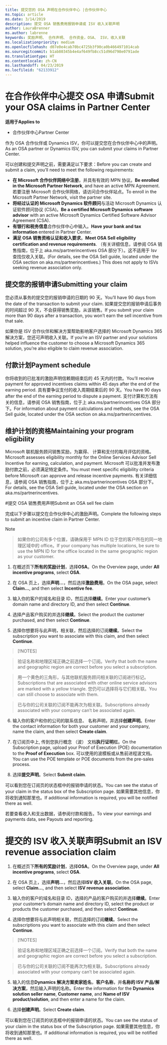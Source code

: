 ```yaml
---
title: 提交您的 OSA 声明在合作伙伴中心 |合作伙伴中心
ms.topic: article
ms.date: 3/14/2019
description: 提交 OSA 销售费用报销申请或 ISV 收入关联声明
author: LauraBrenner
ms.author: labrenne
keywords: 奖励声明、 合作声明、 合作资金，OSA、 ISV，收入关联
ms.localizationpriority: medium
ms.openlocfilehash: d07e0e4cab70bc4725b3f90ca0b4664971014cab
ms.sourcegitcommit: b1ab80345b4e4af649fb8cc51d96d798e0791ade
ms.translationtype: HT
ms.contentlocale: zh-CN
ms.lasthandoff: 04/23/2019
ms.locfileid: "62133912"
---
```

# <a name="submit-your-osa-claims-in-partner-center"></a><span data-ttu-id="6ae53-104">在合作伙伴中心提交 OSA 申请</span><span class="sxs-lookup"><span data-stu-id="6ae53-104">Submit your OSA claims in Partner Center</span></span>

<span data-ttu-id="6ae53-105">**适用于**</span><span class="sxs-lookup"><span data-stu-id="6ae53-105">**Applies to**</span></span>

-  <span data-ttu-id="6ae53-106">合作伙伴中心</span><span class="sxs-lookup"><span data-stu-id="6ae53-106">Partner Center</span></span>

<span data-ttu-id="6ae53-107">作为 OSA 合作伙伴或 Dynamics ISV，你可以提交您在合作伙伴中心中的声明。</span><span class="sxs-lookup"><span data-stu-id="6ae53-107">As an OSA partner or Dynamics ISV, you can submit your claims in Partner Center.</span></span> 

<span data-ttu-id="6ae53-108">可以创建和提交声明之前，需要满足以下要求：</span><span class="sxs-lookup"><span data-stu-id="6ae53-108">Before you can create and submit a claim, you’ll need to meet the following requirements:</span></span> 
-   <span data-ttu-id="6ae53-109">**在 Microsoft 合作伙伴网络中注册**，并具有有效的 MPN 协议。</span><span class="sxs-lookup"><span data-stu-id="6ae53-109">**Be enrolled in the Microsoft Partner Network**, and have an active MPN Agreement.</span></span> <span data-ttu-id="6ae53-110">若要注册 Microsoft 合作伙伴网络，请访问合作伙伴站点。</span><span class="sxs-lookup"><span data-stu-id="6ae53-110">To enroll in the Microsoft Partner Network, visit the partner site.</span></span> 
-   <span data-ttu-id="6ae53-111">**将经过认证的 Microsoft Dynamics 软件顾问**与活动 Microsoft Dynamics 认证软件顾问协议 (CSA)。</span><span class="sxs-lookup"><span data-stu-id="6ae53-111">**Be a certified Microsoft Dynamics software advisor** with an active Microsoft Dynamics Certified Software Advisor Agreement (CSA).</span></span> 
-   <span data-ttu-id="6ae53-112">**有银行和税务信息**合作伙伴中心中输入。</span><span class="sxs-lookup"><span data-stu-id="6ae53-112">**Have your bank and tax information** entered in Partner Center.</span></span> 
-   <span data-ttu-id="6ae53-113">**满足 OSA 销售资格认证和收入要求**。</span><span class="sxs-lookup"><span data-stu-id="6ae53-113">**Meet OSA Sell eligibility certification and revenue requirements**.</span></span> <span data-ttu-id="6ae53-114">（有关详细信息，请参阅 OSA 销售指南，位于上 aka.ms/partnerincentives OSA 部分下）。这不适用于 Isv 查找仅收入关联。</span><span class="sxs-lookup"><span data-stu-id="6ae53-114">(For details, see the OSA Sell guide, located under the OSA section on aka.ms/partnerincentives.) This does not apply to ISVs seeking revenue association only.</span></span> 

## <a name="submitting-your-claim"></a><span data-ttu-id="6ae53-115">提交您的报销申请</span><span class="sxs-lookup"><span data-stu-id="6ae53-115">Submitting your claim</span></span>

<span data-ttu-id="6ae53-116">您必须从事务的提交您的报销申请的日期的 90 天。</span><span class="sxs-lookup"><span data-stu-id="6ae53-116">You’ll have 90 days from the date of the transaction to submit your claim.</span></span> <span data-ttu-id="6ae53-117">如果提交您的报销申请后事务的时间超过 90 天，不会获得销售奖励，从该销售。</span><span class="sxs-lookup"><span data-stu-id="6ae53-117">If you submit your claim more than 90 days after a transaction, you won’t earn the sell incentive from that sale.</span></span> 

<span data-ttu-id="6ae53-118">如果你是 ISV 合作伙伴和解决方案帮助影响客户选择的 Microsoft Dynamics 365 解决方案，您还可声明收入关联。</span><span class="sxs-lookup"><span data-stu-id="6ae53-118">If you’re an ISV partner and your solutions helped influence the customer to choose a Microsoft Dynamics 365 solution, you’re also eligible to claim revenue association.</span></span>   

## <a name="payment-schedule"></a><span data-ttu-id="6ae53-119">付款计划</span><span class="sxs-lookup"><span data-stu-id="6ae53-119">Payment schedule</span></span>

<span data-ttu-id="6ae53-120">你将收到的已批准的激励声明信赖期结束后的 45 天内的付款。</span><span class="sxs-lookup"><span data-stu-id="6ae53-120">You’ll receive payment for approved incentives claims within 45 days after the end of the earning period.</span></span> <span data-ttu-id="6ae53-121">具有要争议支付的收入周期结束后的 90 天。</span><span class="sxs-lookup"><span data-stu-id="6ae53-121">You have 90 days after the end of the earning period to dispute a payment.</span></span> <span data-ttu-id="6ae53-122">支付计算和方法有关的信息，请参阅 OSA 销售指南，位于上 aka.ms/partnerincentives OSA 部分下。</span><span class="sxs-lookup"><span data-stu-id="6ae53-122">For information about payment calculations and methods, see the OSA Sell guide, located under the OSA section on aka.ms/partnerincentives.</span></span>

## <a name="maintaining-your-program-eligibility"></a><span data-ttu-id="6ae53-123">维护计划的资格</span><span class="sxs-lookup"><span data-stu-id="6ae53-123">Maintaining your program eligibility</span></span>

<span data-ttu-id="6ae53-124">Microsoft 联机服务顾问销售奖励，为赢得、 计算和支付的每月评估的资格。</span><span class="sxs-lookup"><span data-stu-id="6ae53-124">Microsoft assesses eligibility monthly for the Online Services Advisor Sell Incentive for earning, calculation, and payment.</span></span> <span data-ttu-id="6ae53-125">Microsoft 可以批准并发布激励付款之前，必须满足特定条件。</span><span class="sxs-lookup"><span data-stu-id="6ae53-125">You must meet specific eligibility criteria before Microsoft can approve and release incentive payments.</span></span> <span data-ttu-id="6ae53-126">有关详细信息，请参阅 OSA 销售指南，位于上 aka.ms/partnerincentives OSA 部分下。</span><span class="sxs-lookup"><span data-stu-id="6ae53-126">For details, see the OSA Sell guide, located under the OSA section on aka.ms/partnerincentives.</span></span>

#<a name="submit-an-osa-sell-fee-claim"></a><span data-ttu-id="6ae53-127">提交 OSA 销售费用声明</span><span class="sxs-lookup"><span data-stu-id="6ae53-127">Submit an OSA sell fee claim</span></span>

<span data-ttu-id="6ae53-128">完成以下步骤以提交在合作伙伴中心的激励声明。</span><span class="sxs-lookup"><span data-stu-id="6ae53-128">Complete the following steps to submit an incentive claim in Partner Center.</span></span>  

>[!NOTE]

><span data-ttu-id="6ae53-129">如果你的公司有多个位置，请确保用于 MPN ID 位于您的客户所在的同一地理区域中的 office。</span><span class="sxs-lookup"><span data-stu-id="6ae53-129">If your company has multiple locations, be sure to use the MPN ID for the office located in the same geographic region as your customer.</span></span> 

1.  <span data-ttu-id="6ae53-130">在概述页下**所有的奖励计划**，选择**OSA**。</span><span class="sxs-lookup"><span data-stu-id="6ae53-130">On the Overview page, under **All incentive programs**, select **OSA**.</span></span>

2.  <span data-ttu-id="6ae53-131">在 OSA 页上，选择**声明...**，然后选择**激励费用**。</span><span class="sxs-lookup"><span data-stu-id="6ae53-131">On the OSA page, select **Claim…**, and then select **Incentive fee**.</span></span>

3.  <span data-ttu-id="6ae53-132">输入你的客户的域名和目录 ID，然后选择**继续**。</span><span class="sxs-lookup"><span data-stu-id="6ae53-132">Enter your customer’s domain name and directory ID, and then select **Continue**.</span></span> 

4.  <span data-ttu-id="6ae53-133">选择产品客户购买的并选择**继续**。</span><span class="sxs-lookup"><span data-stu-id="6ae53-133">Select the product the customer purchased, and then select **Continue**.</span></span> 

5.  <span data-ttu-id="6ae53-134">选择你想要将与此声明，相关联，然后选择的订阅**继续**。</span><span class="sxs-lookup"><span data-stu-id="6ae53-134">Select the subscription you want to associate with this claim, and then select **Continue**.</span></span>

>[!NOTES]

><span data-ttu-id="6ae53-136">验证名称和地理区域正确之前选择一个订阅。</span><span class="sxs-lookup"><span data-stu-id="6ae53-136">Verify that both the name and geographic region are correct before you select a subscription.</span></span> 

><span data-ttu-id="6ae53-137">用一个黄色的三角形，与其他联机服务顾问相关联的订阅进行标记。</span><span class="sxs-lookup"><span data-stu-id="6ae53-137">Subscriptions that are associated with other online service advisors are marked with a yellow triangle.</span></span> <span data-ttu-id="6ae53-138">您仍可以选择将与它们相关联。</span><span class="sxs-lookup"><span data-stu-id="6ae53-138">You can still choose to associate with them.</span></span> 

><span data-ttu-id="6ae53-139">已与你的公司关联的订阅不能再次为相关联。</span><span class="sxs-lookup"><span data-stu-id="6ae53-139">Subscriptions already associated with your company can’t be associated again.</span></span>  

6.  <span data-ttu-id="6ae53-140">输入你的客户和你的公司的联系信息、 名称声明，并选择**创建声明**。</span><span class="sxs-lookup"><span data-stu-id="6ae53-140">Enter the contact information for both your customer and your company, name the claim, and then select **Create claim**.</span></span> 

7.  <span data-ttu-id="6ae53-141">在订阅页中上, 传到您执行概念 （波） 文档**执行证明**框。</span><span class="sxs-lookup"><span data-stu-id="6ae53-141">On the Subscription page, upload your Proof of Execution (POE) documentation to the **Proof of Execution** box.</span></span> <span data-ttu-id="6ae53-142">可以使用的波模板或从售前进程波文档。</span><span class="sxs-lookup"><span data-stu-id="6ae53-142">You can use the POE template or POE documents from the pre-sales process.</span></span> 

8.  <span data-ttu-id="6ae53-143">选择**提交声明**。</span><span class="sxs-lookup"><span data-stu-id="6ae53-143">Select **Submit claim**.</span></span>    

<span data-ttu-id="6ae53-144">可以看到您在订阅页的状态框中的报销申请的状态。</span><span class="sxs-lookup"><span data-stu-id="6ae53-144">You can see the status of your claim in the status box of the Subscription page.</span></span> <span data-ttu-id="6ae53-145">如果需要其他信息，你将收到通知那里也。</span><span class="sxs-lookup"><span data-stu-id="6ae53-145">If additional information is required, you will be notified there as well.</span></span>

<span data-ttu-id="6ae53-146">若要查看收入和支出数据，请参阅付款和报告。</span><span class="sxs-lookup"><span data-stu-id="6ae53-146">To view your earnings and payments data, see Payouts and reporting.</span></span> 
 
# <a name="submit-an-isv-revenue-association-claim"></a><span data-ttu-id="6ae53-147">提交的 ISV 收入关联声明</span><span class="sxs-lookup"><span data-stu-id="6ae53-147">Submit an ISV revenue association claim</span></span>

1.  <span data-ttu-id="6ae53-148">在概述页下**所有的奖励计划**，选择**OSA**。</span><span class="sxs-lookup"><span data-stu-id="6ae53-148">On the Overview page, under **All incentive programs**, select **OSA**.</span></span>

2.  <span data-ttu-id="6ae53-149">在 OSA 页上，选择**声明...**，然后选择**ISV 收入关联**。</span><span class="sxs-lookup"><span data-stu-id="6ae53-149">On the OSA page, select **Claim…**, and then select **ISV revenue association**.</span></span>

3.  <span data-ttu-id="6ae53-150">输入你的客户的域名和目录 ID，选择的产品的客户购买的并选择**继续**。</span><span class="sxs-lookup"><span data-stu-id="6ae53-150">Enter your customer’s domain name and directory ID, select the product or products the customer purchased, and then select **Continue**.</span></span> 

4.  <span data-ttu-id="6ae53-151">选择你想要将与此声明相关联，然后选择的订阅**继续**。</span><span class="sxs-lookup"><span data-stu-id="6ae53-151">Select the subscriptions you want to associate with this claim and then select **Continue**.</span></span>

>[!NOTES]

><span data-ttu-id="6ae53-153">验证名称和地理区域正确之前选择一个订阅。</span><span class="sxs-lookup"><span data-stu-id="6ae53-153">Verify that both the name and geographic region are correct before you select a subscription.</span></span> 

><span data-ttu-id="6ae53-154">已与你的公司关联的订阅不能再次为相关联。</span><span class="sxs-lookup"><span data-stu-id="6ae53-154">Subscriptions already associated with your company can’t be associated again.</span></span>  

5.  <span data-ttu-id="6ae53-155">输入的信息**Dynamics 解决方案卖家姓名**，**客户名称**，并**名称的 ISV 产品/解决方案**，然后输入声明的名称。</span><span class="sxs-lookup"><span data-stu-id="6ae53-155">Enter the information for the **Dynamics solution seller name**, **Customer name**, and **Name of ISV product/solution**, and then enter a name for the claim.</span></span> 

6.  <span data-ttu-id="6ae53-156">选择**创建声明**。</span><span class="sxs-lookup"><span data-stu-id="6ae53-156">Select **Create claim**.</span></span> 

<span data-ttu-id="6ae53-157">可以看到您在订阅页的状态框中的报销申请的状态。</span><span class="sxs-lookup"><span data-stu-id="6ae53-157">You can see the status of your claim in the status box of the Subscription page.</span></span> <span data-ttu-id="6ae53-158">如果需要其他信息，你将收到通知那里也。</span><span class="sxs-lookup"><span data-stu-id="6ae53-158">If additional information is required, you will be notified there as well.</span></span>
